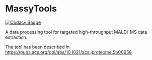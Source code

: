 # MassyTools
[![Codacy Badge](https://app.codacy.com/project/badge/Grade/91d94d971ca14c2b9bc831b83d3e0a96)](https://www.codacy.com/gh/Tarskin/MassyTools/dashboard?utm_source=github.com&amp;utm_medium=referral&amp;utm_content=Tarskin/MassyTools&amp;utm_campaign=Badge_Grade)

A data processing tool for targeted high-throughput MALDI-MS data extraction.

The tool has been described in https://pubs.acs.org/doi/abs/10.1021/acs.jproteome.5b00658
